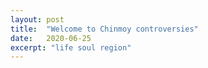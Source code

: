 ```yaml
---
layout: post
title:  "Welcome to Chinmoy controversies"
date:   2020-06-25
excerpt: "life soul region"
---
```

